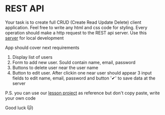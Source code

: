 # REST API

Your task is to create full CRUD (Create Read Update Delete) client application. Feel free to write any html and css code for styling. Every operation should make a http request to the REST api server. Use this [server](https://drive.google.com/drive/folders/1U9Ac5UNDiWXZ47PCR_8N3eMGFetsq7tU) for local development

App should cover next requirements
 1. Display list of users
 2. Form to add new user. Sould contain name, email, password
 3. Buttons to delete user near the user name
 4. Button to edit user. After clickin one near user should appear 3 input fields to edit name, email, password and button '✔' to save data at the server

P.S. you can use our [lesson project](https://drive.google.com/drive/folders/1kI6hOfBs1FX-vXZUQPsEfpL9TsWKBgm3) as reference but don't copy paste, write your own code

Good luck 🐱)
